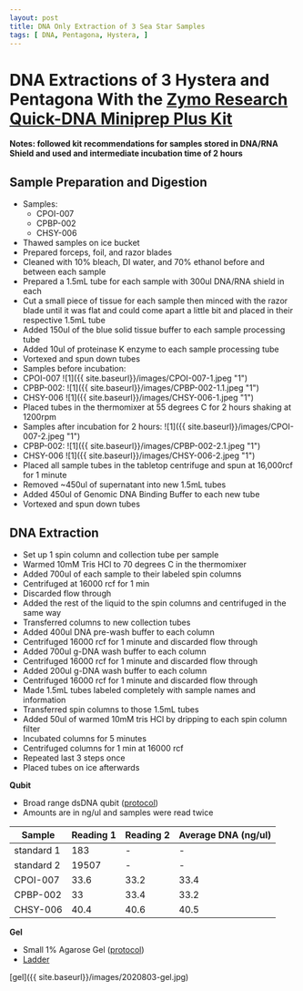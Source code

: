 ```yaml
---
layout: post
title: DNA Only Extraction of 3 Sea Star Samples
tags: [ DNA, Pentagona, Hystera, ]
---
```


# DNA Extractions of 3 Hystera and Pentagona With the [Zymo Research Quick-DNA Miniprep Plus Kit](https://www.zymoresearch.com/collections/quick-dna-kits/products/quick-dna-miniprep-plus-kit)

**Notes: followed kit recommendations for samples stored in DNA/RNA Shield and used and intermediate incubation time of 2 hours**

## Sample Preparation and Digestion

- Samples:
  - CPOI-007
  - CPBP-002
  - CHSY-006
- Thawed samples on ice bucket
- Prepared forceps, foil, and razor blades
- Cleaned with 10% bleach, DI water, and 70% ethanol before and between each sample
- Prepared a 1.5mL tube for each sample with 300ul DNA/RNA shield in each
- Cut a small piece of tissue for each sample then minced with the razor blade until it was flat and could come apart a little bit and placed in their respective 1.5mL tube
- Added 150ul of the blue solid tissue buffer to each sample processing tube
- Added 10ul of proteinase K enzyme to each sample processing tube
- Vortexed and spun down tubes
- Samples before incubation:
- CPOI-007
![1]({{ site.baseurl}}/images/CPOI-007-1.jpeg "1")
- CPBP-002:
![1]({{ site.baseurl}}/images/CPBP-002-1.1.jpeg "1")
- CHSY-006
![1]({{ site.baseurl}}/images/CHSY-006-1.jpeg "1")
- Placed tubes in the thermomixer at 55 degrees C for 2 hours shaking at 1200rpm
- Samples after incubation for 2 hours:
![1]({{ site.baseurl}}/images/CPOI-007-2.jpeg "1")
- CPBP-002:
![1]({{ site.baseurl}}/images/CPBP-002-2.1.jpeg "1")
- CHSY-006
![1]({{ site.baseurl}}/images/CHSY-006-2.jpeg "1")
- Placed all sample tubes in the tabletop centrifuge and spun at 16,000rcf for 1 minute
- Removed ~450ul of supernatant into new 1.5mL tubes
- Added 450ul of Genomic DNA Binding Buffer to each new tube
- Vortexed and spun down tubes

## DNA Extraction

- Set up 1 spin column and collection tube per sample
- Warmed 10mM Tris HCl to 70 degrees C in the thermomixer
- Added 700ul of each sample to their labeled spin columns
- Centrifuged at 16000 rcf for 1 min
- Discarded flow through
- Added the rest of the liquid to the spin columns and centrifuged in the same way
- Transferred columns to new collection tubes
- Added 400ul DNA pre-wash buffer to each column
- Centrifuged 16000 rcf for 1 minute and discarded flow through
- Added 700ul g-DNA wash buffer to each column
- Centrifuged 16000 rcf for 1 minute and discarded flow through
- Added 200ul g-DNA wash buffer to each column
- Centrifuged 16000 rcf for 1 minute and discarded flow through
- Made 1.5mL tubes labeled completely with sample names and information
- Transferred spin columns to those 1.5mL tubes
- Added 50ul of warmed 10mM tris HCl by dripping to each spin column filter
- Incubated columns for 5 minutes
- Centrifuged columns for 1 min at 16000 rcf
- Repeated last 3 steps once
- Placed tubes on ice afterwards

**Qubit**

- Broad range dsDNA qubit ([protocol](https://meschedl.github.io/MES_Puritz_Lab_Notebook/2019-03-02/Qubit-Protocol))
- Amounts are in ng/ul and samples were read twice

|Sample|Reading 1|Reading 2| Average DNA (ng/ul)|
|---|---|---|---|
|standard 1|183|-|-|
|standard 2|19507|-|-|
|CPOI-007|33.6|33.2|33.4|
|CPBP-002|33|33.4|33.2|
|CHSY-006|40.4|40.6|40.5|

**Gel**

- Small 1% Agarose Gel ([protocol](https://meschedl.github.io/MES_Puritz_Lab_Notebook/2019-03-01/PPP-Lab-Gel-Protocol))
- [Ladder](https://www.thermofisher.com/document-connect/document-connect.html?url=https%3A%2F%2Fassets.thermofisher.com%2FTFS-Assets%2FLSG%2Fmanuals%2FMAN0013047_GeneRuler_1kb_Plus_DNALadder_250ug_UG.pdf&title=VXNlciBHdWlkZTogR2VuZVJ1bGVyIDEga2IgUGx1cyBETkEgTGFkZGVy)

[gel]({{ site.baseurl}}/images/2020803-gel.jpg)
